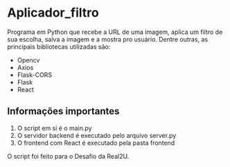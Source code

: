 # Aplicador_filtro
Programa em Python que recebe a URL de uma imagem, aplica um filtro de sua escolha, salva a imagem e a mostra pro usuário.
Dentre outras, as principais bibliotecas utilizadas são:
* Opencv
* Axios
* Flask-CORS
* Flask
* React

## Informações importantes
1. O script em sí é o main.py
2. O servidor backend é executado pelo arquivo server.py
3. O frontend com React é executado pela pasta frontend

O script foi feito para o Desafio da Real2U.
